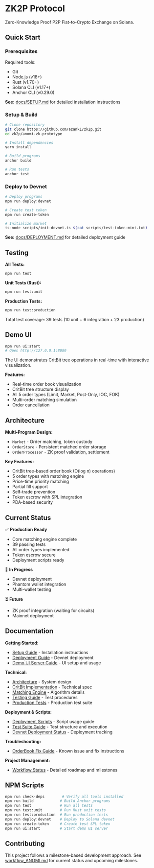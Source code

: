 # ZK2P Protocol

Zero-Knowledge Proof P2P Fiat-to-Crypto Exchange on Solana.

## Quick Start

### Prerequisites

Required tools:
- Git
- Node.js (v18+)
- Rust (v1.70+)
- Solana CLI (v1.17+)
- Anchor CLI (v0.29.0)

**See:** [docs/SETUP.md](anomi-zk-prototype/docs/SETUP.md) for detailed installation instructions

### Setup & Build

```bash
# Clone repository
git clone https://github.com/azank1/zk2p.git
cd zk2p/anomi-zk-prototype

# Install dependencies
yarn install

# Build programs
anchor build

# Run tests
anchor test
```

### Deploy to Devnet

```bash
# Deploy programs
npm run deploy:devnet

# Create test token
npm run create-token

# Initialize market
ts-node scripts/init-devnet.ts $(cat scripts/test-token-mint.txt)
```

**See:** [docs/DEPLOYMENT.md](anomi-zk-prototype/docs/DEPLOYMENT.md) for detailed deployment guide

## Testing

**All Tests:**
```bash
npm run test
```

**Unit Tests (Rust):**
```bash
npm run test:unit
```

**Production Tests:**
```bash
npm run test:production
```

Total test coverage: 39 tests (10 unit + 6 integration + 23 production)

## Demo UI

```bash
npm run ui:start
# Open http://127.0.0.1:8080
```

The UI demonstrates CritBit tree operations in real-time with interactive visualization.

**Features:**
- Real-time order book visualization
- CritBit tree structure display
- All 5 order types (Limit, Market, Post-Only, IOC, FOK)
- Multi-order matching simulation
- Order cancellation

## Architecture

**Multi-Program Design:**
- `Market` - Order matching, token custody
- `OrderStore` - Persistent matched order storage
- `OrderProcessor` - ZK proof validation, settlement

**Key Features:**
- CritBit tree-based order book (O(log n) operations)
- 5 order types with matching engine
- Price-time priority matching
- Partial fill support
- Self-trade prevention
- Token escrow with SPL integration
- PDA-based security

## Current Status

✅ **Production Ready**
- Core matching engine complete
- 39 passing tests
- All order types implemented
- Token escrow secure
- Deployment scripts ready

🚧 **In Progress**
- Devnet deployment
- Phantom wallet integration
- Multi-wallet testing

⏳ **Future**
- ZK proof integration (waiting for circuits)
- Mainnet deployment

## Documentation

**Getting Started:**
- [Setup Guide](anomi-zk-prototype/docs/SETUP.md) - Installation instructions
- [Deployment Guide](anomi-zk-prototype/docs/DEPLOYMENT.md) - Devnet deployment
- [Demo UI Server Guide](anomi-zk-prototype/demo-ui/START_SERVER_GUIDE.md) - UI setup and usage

**Technical:**
- [Architecture](anomi-zk-prototype/docs/ARCHITECTURE.md) - System design
- [CritBit Implementation](anomi-zk-prototype/docs/CRITBIT_IMPLEMENTATION.md) - Technical spec
- [Matching Engine](anomi-zk-prototype/docs/MATCHING_ENGINE.md) - Algorithm details
- [Testing Guide](anomi-zk-prototype/docs/TESTING.md) - Test procedures
- [Production Tests](anomi-zk-prototype/tests/README_PRODUCTION_TESTS.md) - Production test suite

**Deployment & Scripts:**
- [Deployment Scripts](anomi-zk-prototype/scripts/DEPLOYMENT_README.md) - Script usage guide
- [Test Suite Guide](anomi-zk-prototype/tests/README_TESTS.md) - Test structure and execution
- [Devnet Deployment Status](anomi-zk-prototype/DEVNET_DEPLOYED.md) - Deployment tracking

**Troubleshooting:**
- [OrderBook Fix Guide](ORDERBOOK_FIX.md) - Known issue and fix instructions

**Project Management:**
- [Workflow Status](workflow_ANOMI.md) - Detailed roadmap and milestones

## NPM Scripts

```bash
npm run check-deps        # Verify all tools installed
npm run build            # Build Anchor programs
npm run test             # Run all tests
npm run test:unit        # Run Rust unit tests
npm run test:production  # Run production tests
npm run deploy:devnet    # Deploy to Solana devnet
npm run create-token     # Create test SPL token
npm run ui:start         # Start demo UI server
```

## Contributing

This project follows a milestone-based development approach. See [workflow_ANOMI.md](workflow_ANOMI.md) for current status and upcoming milestones.
